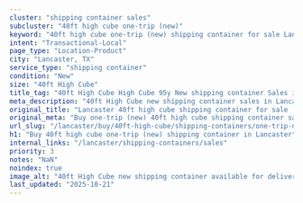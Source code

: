 ```yaml
---
cluster: "shipping container sales"
subcluster: "40ft high cube one-trip (new)"
keyword: "40ft high cube one-trip (new) shipping container for sale Lancaster, TX"
intent: "Transactional-Local"
page_type: "Location-Product"
city: "Lancaster, TX"
service_type: "shipping container"
condition: "New"
size: "40ft High Cube"
title_tag: "40ft High Cube High Cube 95y New shipping container Sales in Lancaster | LC Container"
meta_description: "40ft High Cube new shipping container sales in Lancaster. High cube containers with extra height. Fast delivery, competitive pricing. Serving shipping containers area. Quote ID: 54W. Call (214) 524-4168 for your free quote today."
original_title: "Lancaster 40ft high cube shipping container for sale | LC"
original_meta: "Buy one-trip (new) 40ft high cube shipping container sale with local delivery in Lancaster, TX. LC Container — local Since 2003. Request a fast quote today."
url_slug: "/lancaster/buy/40ft-high-cube/shipping-containers/one-trip-new"
h1: "Buy 40ft high cube one-trip (new) shipping container in Lancaster"
internal_links: "/lancaster/shipping-containers/sales"
priority: 3
notes: "NaN"
noindex: true
image_alt: "40ft High Cube new shipping container available for delivery in Lancaster"
last_updated: "2025-10-21"
---
```


<!-- TODO: Add unique city/inventory copy, images, and internal links here. -->
